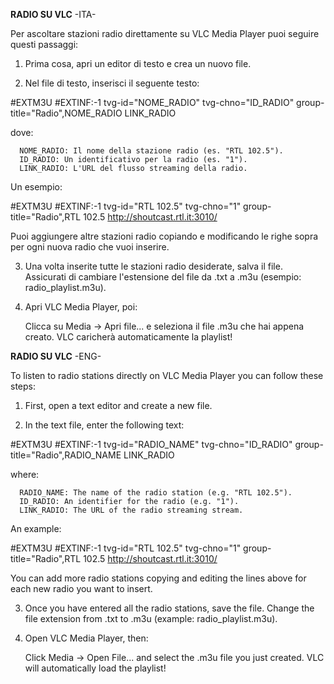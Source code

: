 **RADIO SU VLC** -ITA-

Per ascoltare stazioni radio direttamente su VLC Media Player puoi seguire questi passaggi:

1. Prima cosa, apri un editor di testo e crea un nuovo file.

2. Nel file di testo, inserisci il seguente testo:

#EXTM3U
#EXTINF:-1 tvg-id="NOME_RADIO" tvg-chno="ID_RADIO" group-title="Radio",NOME_RADIO
LINK_RADIO
  
  dove:
  
      NOME_RADIO: Il nome della stazione radio (es. "RTL 102.5").
      ID_RADIO: Un identificativo per la radio (es. "1").
      LINK_RADIO: L'URL del flusso streaming della radio.
  
  Un esempio:
  
#EXTM3U
#EXTINF:-1 tvg-id="RTL 102.5" tvg-chno="1" group-title="Radio",RTL 102.5
http://shoutcast.rtl.it:3010/

Puoi aggiungere altre stazioni radio copiando e modificando le righe sopra per ogni nuova radio che vuoi inserire.

3. Una volta inserite tutte le stazioni radio desiderate, salva il file. Assicurati di cambiare l'estensione del file da .txt a .m3u (esempio: radio_playlist.m3u).

5. Apri VLC Media Player, poi:

    Clicca su Media → Apri file... e seleziona il file .m3u che hai appena creato. VLC caricherà automaticamente la playlist!

**RADIO SU VLC** -ENG-

To listen to radio stations directly on VLC Media Player you can follow these steps:

1. First, open a text editor and create a new file.

2. In the text file, enter the following text:

#EXTM3U
#EXTINF:-1 tvg-id="RADIO_NAME" tvg-chno="ID_RADIO" group-title="Radio",RADIO_NAME
LINK_RADIO

where:

      RADIO_NAME: The name of the radio station (e.g. "RTL 102.5").
      ID_RADIO: An identifier for the radio (e.g. "1").
      LINK_RADIO: The URL of the radio streaming stream.

  An example:

#EXTM3U
#EXTINF:-1 tvg-id="RTL 102.5" tvg-chno="1" group-title="Radio",RTL 102.5
http://shoutcast.rtl.it:3010/

You can add more radio stations copying and editing the lines above for each new radio you want to insert.

3. Once you have entered all the radio stations, save the file. Change the file extension from .txt to .m3u (example: radio_playlist.m3u).

5. Open VLC Media Player, then:

    Click Media → Open File... and select the .m3u file you just created. VLC will automatically load the playlist!
